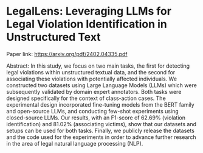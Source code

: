# LegalLens: Leveraging LLMs for Legal Violation Identification in Unstructured Text

Paper link: 
https://arxiv.org/pdf/2402.04335.pdf

Abstract:
In this study, we focus on two main tasks, the
first for detecting legal violations within unstructured textual data, and the second for associating these violations with potentially affected individuals. We constructed two datasets
using Large Language Models (LLMs) which
were subsequently validated by domain expert
annotators. Both tasks were designed specifically for the context of class-action cases. The
experimental design incorporated fine-tuning
models from the BERT family and open-source
LLMs, and conducting few-shot experiments
using closed-source LLMs. Our results, with
an F1-score of 62.69% (violation identification)
and 81.02% (associating victims), show that
our datasets and setups can be used for both
tasks. Finally, we publicly release the datasets
and the code used for the experiments in order
to advance further research in the area of legal
natural language processing (NLP).


